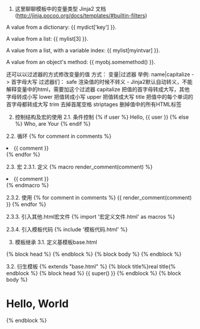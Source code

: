
1. 这里聊聊模板中的变量类型
Jinja2 文档(http://jinja.pocoo.org/docs/templates/#builtin-filters)
<p>A value from a dictionary: {{ mydict['key'] }}.</p>
<p>A value from a list: {{ mylist[3] }}.</p>
<p>A value from a list, with a variable index: {{ mylist[myintvar] }}.</p>
<p>A value from an object's method: {{ myobj.somemethod() }}.</p>

还可以以过滤器的方式修改变量的值
 方式：
   变量|过滤器
 举例:
    name|capitalize -> 首字母大写
  过滤器们：
    safe 渲染值的时候不转义 - Jinja2默认自动转义，不能解释变量中的html，需要加这个过滤器
    capitalize 把值的首字母转成大写，其他字母转成小写
    lower 把值转成小写
    upper 把值转成大写
    title 把值中的每个单词的首字母都转成大写
    trim  去掉首尾空格
    striptages 删掉值中的所有HTML标签

  2. 控制结构及宏的使用
  2.1. 条件控制
  {% if user %}
    Hello, {{ user }}
  {% else %}
    Who, are Your
  {% endif %}

  2.2. 循环
  {% for comment in comments %}
    <li> {{ comment }} </li>
  {% endfor %}

  2.3. 宏
  2.3.1. 定义
  {% macro render_comment(comment) %}
    <li>{{ comment }}</li>
  {% endmacro %}

  2.3.2. 使用
  {% for comment in comments %}
    {{ render_comment(comment) }}
  {% endfor %}

  2.3.3. 引入其他.html宏文件
  {% import '宏定义文件.html' as macros %}

  2.3.4. 引入模板代码
  {% include '模板代码.html' %}

  3. 模板继承
  3.1. 定义基模板base.html
  <html>
  <head>
    {% block head %}
    <title>{% block title %}{% endblock %} - My Application</title>
    {% endblock %}
  </head>
  <body>
    {% block body %}
    {% endblock %}
  </body>
  </html>

  3.2. 衍生模板
  {% extends "base.html" %}
  {% block title%}real title{% endblock %}
  {% block head %}
    {{ super() }}
    <style>
    </style>
  {% endblock %}
  {% block body %}
  <h1>Hello, World</h1>
  {% endblock %}
